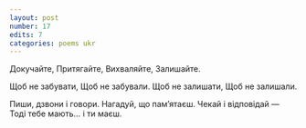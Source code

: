 ```yaml
---
layout: post
number: 17
edits: 7
categories: poems ukr
---
```


Докучайте, 
Притягайте,
Вихваляйте, 
Залишайте.

Щоб не забувати, 
Щоб не забували. 
Щоб не залишати, 
Щоб не залишали. 

Пиши, дзвони і говори. 
Нагадуй, що пам’ятаєш. 
Чекай і відповідай —
Тоді тебе мають… і ти маєш.
